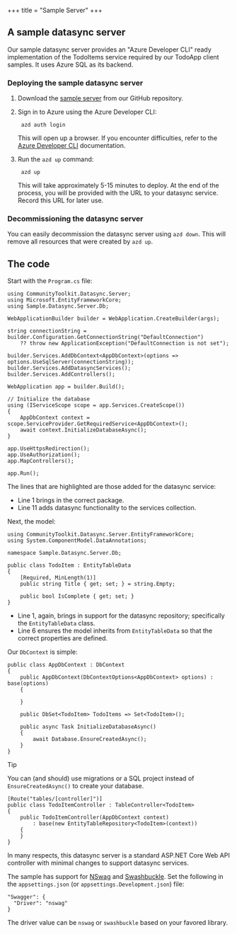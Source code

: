 +++
title = "Sample Server"
+++

## A sample datasync server

Our sample datasync server provides an "Azure Developer CLI" ready implementation of the TodoItems service required by our TodoApp client samples.  It uses Azure SQL as its backend.

### Deploying the sample datasync server

1. Download the [sample server](https://github.com/CommunityToolkit/Datasync/tree/main/samples/datasync-server) from our GitHub repository.

1. Sign in to Azure using the Azure Developer CLI:

        azd auth login

   This will open up a browser.  If you encounter difficulties, refer to the [Azure Developer CLI](https://learn.microsoft.com/azure/developer/azure-developer-cli/) documentation.

2. Run the `azd up` command:
    
        azd up

   This will take approximately 5-15 minutes to deploy.  At the end of the process, you will be provided with the URL to your datasync service.  Record this URL for later use.

### Decommissioning the datasync server

You can easily decommission the datasync server using `azd down`.  This will remove all resources that were created by `azd up`.

## The code

Start with the `Program.cs` file:

    using CommunityToolkit.Datasync.Server;
    using Microsoft.EntityFrameworkCore;
    using Sample.Datasync.Server.Db;

    WebApplicationBuilder builder = WebApplication.CreateBuilder(args);

    string connectionString = builder.Configuration.GetConnectionString("DefaultConnection")
        ?? throw new ApplicationException("DefaultConnection is not set");

    builder.Services.AddDbContext<AppDbContext>(options => options.UseSqlServer(connectionString));
    builder.Services.AddDatasyncServices();
    builder.Services.AddControllers();

    WebApplication app = builder.Build();

    // Initialize the database
    using (IServiceScope scope = app.Services.CreateScope())
    {
        AppDbContext context = scope.ServiceProvider.GetRequiredService<AppDbContext>();
        await context.InitializeDatabaseAsync();
    }

    app.UseHttpsRedirection();
    app.UseAuthorization();
    app.MapControllers();

    app.Run();

The lines that are highlighted are those added for the datasync service:

* Line 1 brings in the correct package.
* Line 11 adds datasync functionality to the services collection.

Next, the model:

    using CommunityToolkit.Datasync.Server.EntityFrameworkCore;
    using System.ComponentModel.DataAnnotations;

    namespace Sample.Datasync.Server.Db;

    public class TodoItem : EntityTableData
    {
        [Required, MinLength(1)]
        public string Title { get; set; } = string.Empty;

        public bool IsComplete { get; set; }
    }

* Line 1, again, brings in support for the datasync repository; specifically the `EntityTableData` class.
* Line 6 ensures the model inherits from `EntityTableData` so that the correct properties are defined.

Our `DbContext` is simple:

    public class AppDbContext : DbContext
    {
        public AppDbContext(DbContextOptions<AppDbContext> options) : base(options) 
        {

        }

        public DbSet<TodoItem> TodoItems => Set<TodoItem>();

        public async Task InitializeDatabaseAsync() 
        {
            await Database.EnsureCreatedAsync();
        }
    }

> [!TIP]
> You can (and should) use migrations or a SQL project instead of `EnsureCreatedAsync()` to create your database.

    [Route("tables/[controller]")]
    public class TodoItemController : TableController<TodoItem>
    {
        public TodoItemController(AppDbContext context) 
            : base(new EntityTableRepository<TodoItem>(context))
        {
        }
    }

In many respects, this datasync server is a standard ASP.NET Core Web API controller with minimal changes to support datasync services.

The sample has support for [NSwag](../../in-depth/server/openapi/nswag.md) and [Swashbuckle](../../in-depth/server/openapi/swashbuckle.md).  Set the following in the `appsettings.json` (or `appsettings.Development.json`) file:

    "Swagger": {
      "Driver": "nswag"
    }

The driver value can be `nswag` or `swashbuckle` based on your favored library.
